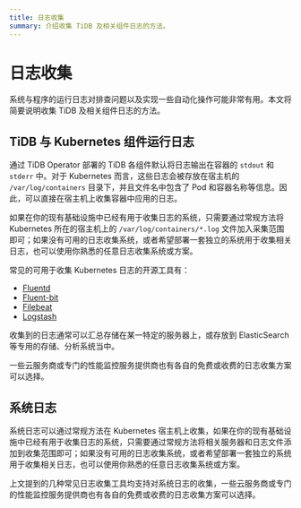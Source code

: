 ```yaml
---
title: 日志收集
summary: 介绍收集 TiDB 及相关组件日志的方法。
---
```


# 日志收集

系统与程序的运行日志对排查问题以及实现一些自动化操作可能非常有用。本文将简要说明收集 TiDB 及相关组件日志的方法。

## TiDB 与 Kubernetes 组件运行日志

通过 TiDB Operator 部署的 TiDB 各组件默认将日志输出在容器的 `stdout` 和 `stderr` 中。对于 Kubernetes 而言，这些日志会被存放在宿主机的 `/var/log/containers` 目录下，并且文件名中包含了 Pod 和容器名称等信息。因此，可以直接在宿主机上收集容器中应用的日志。

如果在你的现有基础设施中已经有用于收集日志的系统，只需要通过常规方法将 Kubernetes 所在的宿主机上的 `/var/log/containers/*.log` 文件加入采集范围即可；如果没有可用的日志收集系统，或者希望部署一套独立的系统用于收集相关日志，也可以使用你熟悉的任意日志收集系统或方案。

常见的可用于收集 Kubernetes 日志的开源工具有：

- [Fluentd](https://www.fluentd.org/)
- [Fluent-bit](https://fluentbit.io/)
- [Filebeat](https://www.elastic.co/products/beats/filebeat)
- [Logstash](https://www.elastic.co/logstash/)

收集到的日志通常可以汇总存储在某一特定的服务器上，或存放到 ElasticSearch 等专用的存储、分析系统当中。

一些云服务商或专门的性能监控服务提供商也有各自的免费或收费的日志收集方案可以选择。

## 系统日志

系统日志可以通过常规方法在 Kubernetes 宿主机上收集，如果在你的现有基础设施中已经有用于收集日志的系统，只需要通过常规方法将相关服务器和日志文件添加到收集范围即可；如果没有可用的日志收集系统，或者希望部署一套独立的系统用于收集相关日志，也可以使用你熟悉的任意日志收集系统或方案。

上文提到的几种常见日志收集工具均支持对系统日志的收集，一些云服务商或专门的性能监控服务提供商也有各自的免费或收费的日志收集方案可以选择。
